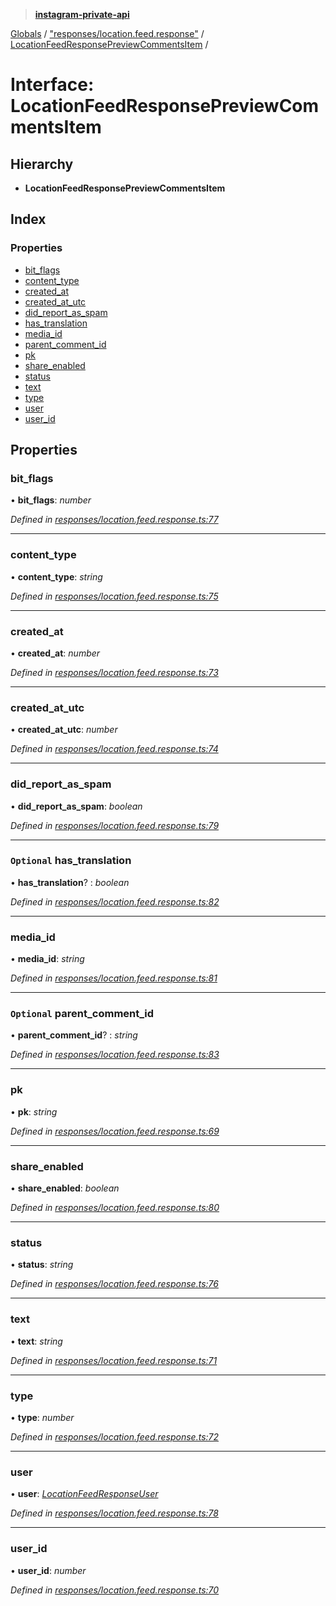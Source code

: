 > **[instagram-private-api](../README.md)**

[Globals](../README.md) / ["responses/location.feed.response"](../modules/_responses_location_feed_response_.md) / [LocationFeedResponsePreviewCommentsItem](_responses_location_feed_response_.locationfeedresponsepreviewcommentsitem.md) /

# Interface: LocationFeedResponsePreviewCommentsItem

## Hierarchy

* **LocationFeedResponsePreviewCommentsItem**

## Index

### Properties

* [bit_flags](_responses_location_feed_response_.locationfeedresponsepreviewcommentsitem.md#bit_flags)
* [content_type](_responses_location_feed_response_.locationfeedresponsepreviewcommentsitem.md#content_type)
* [created_at](_responses_location_feed_response_.locationfeedresponsepreviewcommentsitem.md#created_at)
* [created_at_utc](_responses_location_feed_response_.locationfeedresponsepreviewcommentsitem.md#created_at_utc)
* [did_report_as_spam](_responses_location_feed_response_.locationfeedresponsepreviewcommentsitem.md#did_report_as_spam)
* [has_translation](_responses_location_feed_response_.locationfeedresponsepreviewcommentsitem.md#optional-has_translation)
* [media_id](_responses_location_feed_response_.locationfeedresponsepreviewcommentsitem.md#media_id)
* [parent_comment_id](_responses_location_feed_response_.locationfeedresponsepreviewcommentsitem.md#optional-parent_comment_id)
* [pk](_responses_location_feed_response_.locationfeedresponsepreviewcommentsitem.md#pk)
* [share_enabled](_responses_location_feed_response_.locationfeedresponsepreviewcommentsitem.md#share_enabled)
* [status](_responses_location_feed_response_.locationfeedresponsepreviewcommentsitem.md#status)
* [text](_responses_location_feed_response_.locationfeedresponsepreviewcommentsitem.md#text)
* [type](_responses_location_feed_response_.locationfeedresponsepreviewcommentsitem.md#type)
* [user](_responses_location_feed_response_.locationfeedresponsepreviewcommentsitem.md#user)
* [user_id](_responses_location_feed_response_.locationfeedresponsepreviewcommentsitem.md#user_id)

## Properties

###  bit_flags

• **bit_flags**: *number*

*Defined in [responses/location.feed.response.ts:77](https://github.com/dilame/instagram-private-api/blob/3e16058/src/responses/location.feed.response.ts#L77)*

___

###  content_type

• **content_type**: *string*

*Defined in [responses/location.feed.response.ts:75](https://github.com/dilame/instagram-private-api/blob/3e16058/src/responses/location.feed.response.ts#L75)*

___

###  created_at

• **created_at**: *number*

*Defined in [responses/location.feed.response.ts:73](https://github.com/dilame/instagram-private-api/blob/3e16058/src/responses/location.feed.response.ts#L73)*

___

###  created_at_utc

• **created_at_utc**: *number*

*Defined in [responses/location.feed.response.ts:74](https://github.com/dilame/instagram-private-api/blob/3e16058/src/responses/location.feed.response.ts#L74)*

___

###  did_report_as_spam

• **did_report_as_spam**: *boolean*

*Defined in [responses/location.feed.response.ts:79](https://github.com/dilame/instagram-private-api/blob/3e16058/src/responses/location.feed.response.ts#L79)*

___

### `Optional` has_translation

• **has_translation**? : *boolean*

*Defined in [responses/location.feed.response.ts:82](https://github.com/dilame/instagram-private-api/blob/3e16058/src/responses/location.feed.response.ts#L82)*

___

###  media_id

• **media_id**: *string*

*Defined in [responses/location.feed.response.ts:81](https://github.com/dilame/instagram-private-api/blob/3e16058/src/responses/location.feed.response.ts#L81)*

___

### `Optional` parent_comment_id

• **parent_comment_id**? : *string*

*Defined in [responses/location.feed.response.ts:83](https://github.com/dilame/instagram-private-api/blob/3e16058/src/responses/location.feed.response.ts#L83)*

___

###  pk

• **pk**: *string*

*Defined in [responses/location.feed.response.ts:69](https://github.com/dilame/instagram-private-api/blob/3e16058/src/responses/location.feed.response.ts#L69)*

___

###  share_enabled

• **share_enabled**: *boolean*

*Defined in [responses/location.feed.response.ts:80](https://github.com/dilame/instagram-private-api/blob/3e16058/src/responses/location.feed.response.ts#L80)*

___

###  status

• **status**: *string*

*Defined in [responses/location.feed.response.ts:76](https://github.com/dilame/instagram-private-api/blob/3e16058/src/responses/location.feed.response.ts#L76)*

___

###  text

• **text**: *string*

*Defined in [responses/location.feed.response.ts:71](https://github.com/dilame/instagram-private-api/blob/3e16058/src/responses/location.feed.response.ts#L71)*

___

###  type

• **type**: *number*

*Defined in [responses/location.feed.response.ts:72](https://github.com/dilame/instagram-private-api/blob/3e16058/src/responses/location.feed.response.ts#L72)*

___

###  user

• **user**: *[LocationFeedResponseUser](_responses_location_feed_response_.locationfeedresponseuser.md)*

*Defined in [responses/location.feed.response.ts:78](https://github.com/dilame/instagram-private-api/blob/3e16058/src/responses/location.feed.response.ts#L78)*

___

###  user_id

• **user_id**: *number*

*Defined in [responses/location.feed.response.ts:70](https://github.com/dilame/instagram-private-api/blob/3e16058/src/responses/location.feed.response.ts#L70)*